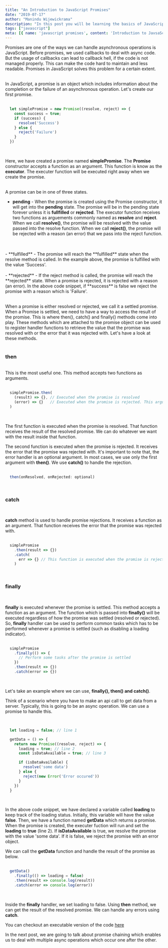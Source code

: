 ```yaml
---
title: "An Introduction to JavaScript Promises"
date: "2019-07-17"
author: "Manindu Wijewickrama"
description: "In this post you will be learning the basics of JavaScript promises."
tags: ["javascript"]
meta: [{ name: 'javascript promises', content: 'Introduction to JavsaScript Promises' }]
---
```


Promises are one of the ways we can handle asynchronous operations is JavaScript. Before promises, we used callbacks to deal with async code. But the usage of callbacks can lead to callback hell, if the code is not managed properly. This can make the code hard to maintain and less readable. Promises in JavaScript solves this problem for a certain extent.
<br />
<br />

In JavaScript, a promise is an object which includes information about the completion or the failure of an asynchronous operation. Let's create our first promise.
<br />
<br />

```javascript
  let simplePromise = new Promise((resolve, reject) => {
    const success = true;
    if (success) {
      resolve('Success')
    } else {
      reject('Failure')
    }
  })
```
<br />

Here, we have created a promise named **simplePromise**. The **Promise** constructor accepts a function as an argument. This function is know as the **executor**. The executer function will be executed right away when we create the promise.
<br />
<br />

A promise can be in one of three states.

- **pending** - When the promise is created using the Promise constructor, it will get into the **pending** state. The promise will be in the pending state forever unless it is **fullfilled** or **rejected**. The executor function receives two functions as arguements commonly named as **resolve** and **reject**. When we call **resolve()**, the promise will be resolved with the value passed into the resolve function. When we call **reject()**, the promise will be rejected with a reason (an error) that we pass into the reject function.
<br />
<br /> 
- **fulfilled** - The promise will reach the **fulfilled** state when the resolve method is called. In the example above, the promise is fulfilled with the value 'Success'.
<br />
<br />
- **rejected** - If the reject method is called, the promise will reach the **rejected** state. When a promise is rejected, it is rejected with a reason (an error). In the above code snippet, if **success** is false we reject the promise with a reason which is 'Failure'.
<br />
<br />

When a promise is either resolved or rejected, we call it a settled promise. When a Promise is settled, we need to have a way to access the result of the promise. This is where then(), catch() and finally() methods come into play. These methods which are attached to the promise object can be used to register handler functions to retrieve the value that the promise was resolved with or the error that it was rejected with. Let's have a look at these methods.
<br />
<br />

### then
<br />
This is the most useful one. This method accepts two functions as arguments.
<br />
<br />

```javascript
  simplePromise.then(
    (result) => {}, // Executed when the promise is resolved
    (error) => {}   // Executed when the promise is rejected. This argument is optional
  )
```
<br />

The first function is executed when the promise is resolved. That function receives the result of the resolved promise. We can do whatever we want with the result inside that function. 

The second function is executed when the promise is rejected. It receives the error that the promise was rejected with. It's important to note that, the error handler is an optional argument. In most cases, we use only the first argument with **then()**. We use **catch()** to handle the rejection.
<br />
<br />

```javascript
  then(onResolved, onRejected: optional)
```
<br />

### catch
<br />

**catch** method is used to handle promise rejections. It receives a function as an argument. That function receives the error that the promise was rejected with.
<br />
<br />

```javascript
  simplePromise
    .then(result => {})
    .catch(
      err => {} // This function is executed when the promise is rejected
    )
```
<br />

### finally
<br />

**finally** is executed whenever the promise is settled. This method accepts a function as an argument. The function which is passed into **finally()** will be executed regardless of how the promise was settled (resolved or rejected). So, **finally** handler can be used to perform common tasks which has to be performed whenever a promise is settled (such as disabling a loading indicator).
<br />
<br />

```javascript
  simplePromise
    .finally(() => { 
      // Perform some tasks after the promise is settled
    })
    .then(result => {})
    .catch(error => {})
```
<br />

Let's take an example where we can use, **finally(), then() and catch()**.

Think of a scenario where you have to make an api call to get data from a server. Typically, this is going to be an async operation. We can use a promise to handle this.
<br />
<br />

```javascript

  let loading = false; // line 1

  getData = () => {
    return new Promise((resolve, reject) => {
      loading = true; // line 2
      const isDataAvailable = true; // line 3

      if (isDataAvailable) {
        resolve('some data')
      } else {
        reject(new Error('Error occured'))
      }
    })
  }
```
<br />

In the above code snippet, we have declared a variable called **loading** to keep track of the loading status. Initially, this variable will have the value **false**. Then, we have a function named **getData** which returns a promise. When the promise is created, the executer fuction will run and set the **loading** to **true** (line 2). If **isDataAvailable** is true, we resolve the promise with the value 'some data'. If it is false, we reject the promise with an error object.

We can call the **getData** function and handle the result of the promise as below.
<br />
<br />

```javascript
  getData()
    .finally(() => loading = false)
    .then(result => console.log(result))
    .catch(error => console.log(error))
```
<br />

Inside the **finally** handler, we set loading to false. Using **then** method, we can get the result of the resolved promise. We can handle any errors using **catch**.

You can checkout an executable version of the code [here](https://repl.it/@maninduw/MidnightblueSleepyFields)

In the next post, we are going to talk about promise chaining which enables us to deal with multiple async operations which occur one after the other.





